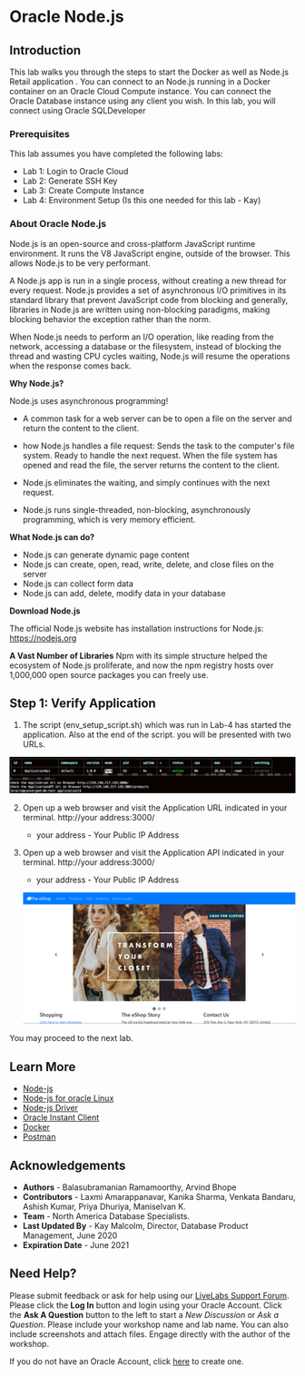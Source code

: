 # Oracle Node.js 

## Introduction

This lab walks you through the steps to start the Docker as well as Node.js Retail application .
You can connect to an Node.js running in a Docker container on an Oracle Cloud Compute instance. You can connect the Oracle Database instance using any client you wish. In this lab, you will connect using Oracle SQLDeveloper

### Prerequisites

This lab assumes you have completed the following labs:
- Lab 1: Login to Oracle Cloud
- Lab 2: Generate SSH Key
- Lab 3: Create Compute Instance
- Lab 4: Environment Setup (Is this one needed for this lab - Kay)

### About Oracle Node.js 

Node.js is an open-source and cross-platform JavaScript runtime environment. It runs the V8 JavaScript engine, outside of the browser. This allows Node.js to be very performant.

A Node.js app is run in a single process, without creating a new thread for every request. Node.js provides a set of asynchronous I/O primitives in its standard library that prevent JavaScript code from blocking and generally, libraries in Node.js are written using non-blocking paradigms, making blocking behavior the exception rather than the norm. 

When Node.js needs to perform an I/O operation, like reading from the network, accessing a database or the filesystem, instead of blocking the thread and wasting CPU cycles waiting, Node.js will resume the operations when the response comes back.

 [](youtube:zQtRwTOwisI)

**Why Node.js?**

  Node.js uses asynchronous programming!
-	A common task for a web server can be to open a file on the server and return the content to the client.
-	how Node.js handles a file request:
	     Sends the task to the computer's file system.
         Ready to handle the next request.
         When the file system has opened and read the file, the server returns the content to the client.
         
-	Node.js eliminates the waiting, and simply continues with the next request.
-	Node.js runs single-threaded, non-blocking, asynchronously programming, which is very memory efficient.

**What Node.js can do?**
-	Node.js can generate dynamic page content
-	Node.js can create, open, read, write, delete, and close files on the server
-	Node.js can collect form data
-	Node.js can add, delete, modify data in your database

**Download Node.js**

   The official Node.js website has installation instructions for Node.js: https://nodejs.org

**A Vast Number of Libraries**
   Npm with its simple structure helped the ecosystem of Node.js proliferate, and now the npm registry hosts over 1,000,000 open source packages you can freely use.  



## **Step 1:**  Verify Application 

1.  The script (env_setup_script.sh) which was run in Lab-4 has started the application. Also at the end of the script. you      will be presented with two URLs. 

   ![](./images/appscript4a.png " ")

2. Open up a web browser and visit the Application URL indicated in your terminal.   http://your address:3000/

      - your address - Your Public IP Address
  
3. Open up a web browser and visit the Application API indicated in your terminal.   http://your address:3000/
      - your address - Your Public IP Address

    ![](./images/env_nodejsa.png " ") 

You may proceed to the next lab.

## Learn More

- [Node-js](https//nodejs.org/en/)
- [Node-js for oracle Linux](https//yum.oracle.com/oracle-linux-nodejs.html)  
- [Node-js Driver](https//oracle.github.io/node-oracledb/)
- [Oracle Instant Client](https//www.oracle.com/in/database/technologies/instant-client/downloads.html)
- [Docker](https//www.docker.com/)
- [Postman](https//www.postman.com/)

## Acknowledgements

- **Authors** - Balasubramanian Ramamoorthy, Arvind Bhope
- **Contributors** - Laxmi Amarappanavar, Kanika Sharma, Venkata Bandaru, Ashish Kumar, Priya Dhuriya, Maniselvan K.
- **Team** - North America Database Specialists.
- **Last Updated By** - Kay Malcolm, Director, Database Product Management, June 2020
- **Expiration Date** - June 2021   

## Need Help?
Please submit feedback or ask for help using our [LiveLabs Support Forum](https://community.oracle.com/tech/developers/categories/livelabsdiscussions). Please click the **Log In** button and login using your Oracle Account. Click the **Ask A Question** button to the left to start a *New Discussion* or *Ask a Question*.  Please include your workshop name and lab name.  You can also include screenshots and attach files.  Engage directly with the author of the workshop.

If you do not have an Oracle Account, click [here](https://profile.oracle.com/myprofile/account/create-account.jspx) to create one.
      
